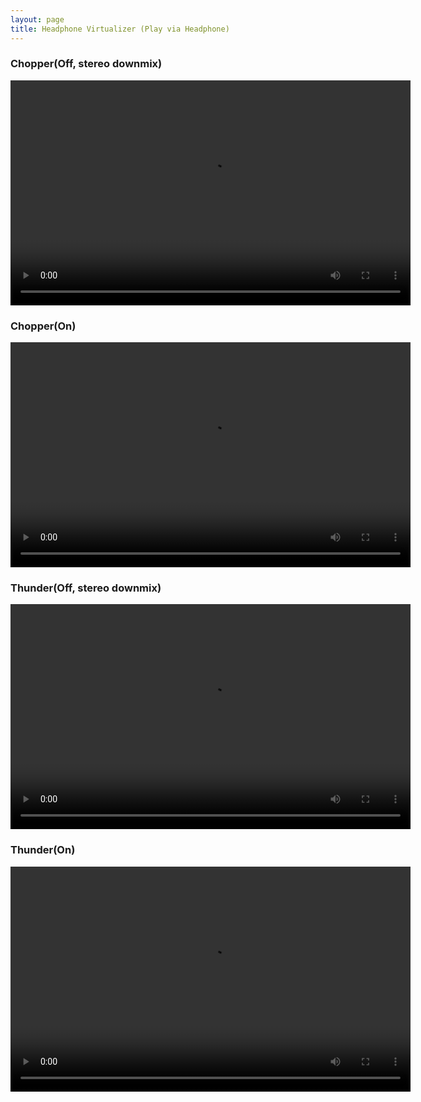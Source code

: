 ```yaml
---
layout: page
title: Headphone Virtualizer (Play via Headphone)
---
```

### Chopper(Off, stereo downmix)
<video width="640" height="360" controls>
  <source src="https://xz725.github.io/resources/PostProc/HeadphoneVirtualizer/chopper_loro.mov" type="video/mp4">
</video>

### Chopper(On)
<video width="640" height="360" controls>
  <source src="https://xz725.github.io/resources/PostProc/HeadphoneVirtualizer/chopper_virt.mov" type="video/mp4">
</video>

### Thunder(Off, stereo downmix)
<video width="640" height="360" controls>
  <source src="https://xz725.github.io/resources/PostProc/HeadphoneVirtualizer/thunder_loro.mov" type="video/mp4">
</video>

### Thunder(On)
<video width="640" height="360" controls>
  <source src="https://xz725.github.io/resources/PostProc/HeadphoneVirtualizer/thunder_virt.mov" type="video/mp4">
</video>
